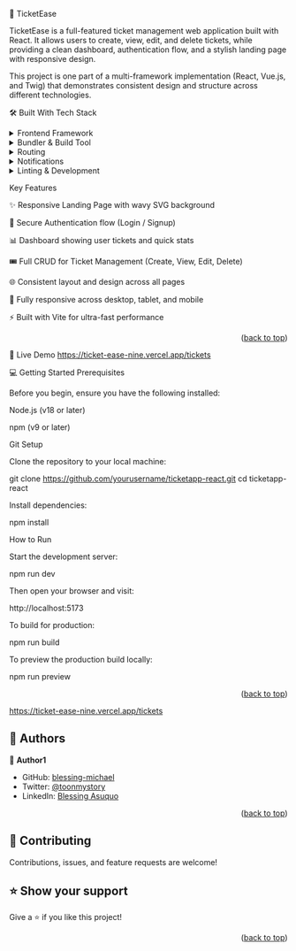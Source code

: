 📖 TicketEase <a name="ticketease"></a>

TicketEase is a full-featured ticket management web application built with React.
It allows users to create, view, edit, and delete tickets, while providing a clean dashboard, authentication flow, and a stylish landing page with responsive design.

This project is one part of a multi-framework implementation (React, Vue.js, and Twig) that demonstrates consistent design and structure across different technologies.

🛠 Built With <a name="built-with"></a>
Tech Stack <a name="tech-stack"></a>
<details> <summary>Frontend Framework</summary> <ul> <li><a href="https://react.dev/">React</a> — JavaScript library for building user interfaces</li> </ul> </details> <details> <summary>Bundler & Build Tool</summary> <ul> <li><a href="https://vitejs.dev/">Vite</a> — Fast build tool and dev server</li> </ul> </details> <details> <summary>Routing</summary> <ul> <li><a href="https://reactrouter.com/">React Router DOM</a> — For managing navigation and routes</li> </ul> </details> <details> <summary>Notifications</summary> <ul> <li><a href="https://fkhadra.github.io/react-toastify/">React Toastify</a> — For showing success/error messages</li> </ul> </details> <details> <summary>Linting & Development</summary> <ul> <li><a href="https://eslint.org/">ESLint</a> — For maintaining clean and consistent code</li> </ul> </details>

Key Features <a name="key-features"></a>

✨ Responsive Landing Page with wavy SVG background

🔐 Secure Authentication flow (Login / Signup)

📊 Dashboard showing user tickets and quick stats

🎟️ Full CRUD for Ticket Management (Create, View, Edit, Delete)

🌐 Consistent layout and design across all pages

📱 Fully responsive across desktop, tablet, and mobile

⚡ Built with Vite for ultra-fast performance

<p align="right">(<a href="#readme-top">back to top</a>)</p>

🚀 Live Demo <a name="live-demo"></a>
https://ticket-ease-nine.vercel.app/tickets

💻 Getting Started <a name="getting-started"></a>
Prerequisites

Before you begin, ensure you have the following installed:

Node.js (v18 or later)

npm (v9 or later)

Git
Setup

Clone the repository to your local machine:

git clone https://github.com/yourusername/ticketapp-react.git
cd ticketapp-react


Install dependencies:

npm install

How to Run

Start the development server:

npm run dev


Then open your browser and visit:

http://localhost:5173


To build for production:

npm run build


To preview the production build locally:

npm run preview

<p align="right">(<a href="#readme-top">back to top</a>)</p>

https://ticket-ease-nine.vercel.app/tickets

## 👥 Authors <a name="authors"></a>

👤 **Author1**

- GitHub: [blessing-michael](https://github.com/blessing-michael)
- Twitter: [@toonmystory](https://twitter.com/toonmystory)
- LinkedIn: [Blessing Asuquo](https://www.linkedin.com/in/blessing-asuquo-4509981a2/)

<p align="right">(<a href="#readme-top">back to top</a>)</p>


## 🤝 Contributing <a name="contributing"></a>

Contributions, issues, and feature requests are welcome!
## ⭐️ Show your support <a name="support"></a>

Give a ⭐️ if you like this project!

<p align="right">(<a href="#readme-top">back to top</a>)</p>